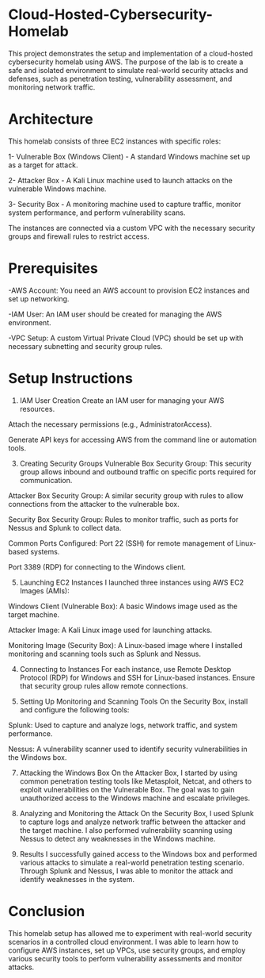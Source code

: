 # Cloud-Hosted-Cybersecurity-Homelab
This project demonstrates the setup and implementation of a cloud-hosted cybersecurity homelab using AWS. The purpose of the lab is to create a safe and isolated environment to simulate real-world security attacks and defenses, such as penetration testing, vulnerability assessment, and monitoring network traffic.
# Architecture
This homelab consists of three EC2 instances with specific roles:

1- Vulnerable Box (Windows Client) - A standard Windows machine set up as a target for attack.

2- Attacker Box - A Kali Linux machine used to launch attacks on the vulnerable Windows machine.

3- Security Box - A monitoring machine used to capture traffic, monitor system performance, and perform vulnerability scans.

The instances are connected via a custom VPC with the necessary security groups and firewall rules to restrict access.
# Prerequisites
-AWS Account: You need an AWS account to provision EC2 instances and set up networking.

-IAM User: An IAM user should be created for managing the AWS environment.

-VPC Setup: A custom Virtual Private Cloud (VPC) should be set up with necessary subnetting and security group rules.
#  Setup Instructions
1. IAM User Creation
Create an IAM user for managing your AWS resources.

Attach the necessary permissions (e.g., AdministratorAccess).

Generate API keys for accessing AWS from the command line or automation tools.

3. Creating Security Groups
Vulnerable Box Security Group: This security group allows inbound and outbound traffic on specific ports required for communication.

Attacker Box Security Group: A similar security group with rules to allow connections from the attacker to the vulnerable box.

Security Box Security Group: Rules to monitor traffic, such as ports for Nessus and Splunk to collect data.

Common Ports Configured:
Port 22 (SSH) for remote management of Linux-based systems.

Port 3389 (RDP) for connecting to the Windows client.

5. Launching EC2 Instances
I launched three instances using AWS EC2 Images (AMIs):

 Windows Client (Vulnerable Box): A basic Windows image used as the target machine.
 
Attacker Image: A Kali Linux image used for launching attacks.

Monitoring Image (Security Box): A Linux-based image where I installed monitoring and scanning tools such as Splunk and Nessus.

4. Connecting to Instances
For each instance, use Remote Desktop Protocol (RDP) for Windows and SSH for Linux-based instances.
Ensure that security group rules allow remote connections.

5. Setting Up Monitoring and Scanning Tools
On the Security Box, install and configure the following tools:

Splunk: Used to capture and analyze logs, network traffic, and system performance.

Nessus: A vulnerability scanner used to identify security vulnerabilities in the Windows box.

7. Attacking the Windows Box
On the Attacker Box, I started by using common penetration testing tools like Metasploit, Netcat, and others to exploit vulnerabilities on the Vulnerable Box.
The goal was to gain unauthorized access to the Windows machine and escalate privileges.

8. Analyzing and Monitoring the Attack
On the Security Box, I used Splunk to capture logs and analyze network traffic between the attacker and the target machine.
I also performed vulnerability scanning using Nessus to detect any weaknesses in the Windows machine.

9. Results
I successfully gained access to the Windows box and performed various attacks to simulate a real-world penetration testing scenario.
Through Splunk and Nessus, I was able to monitor the attack and identify weaknesses in the system.

# Conclusion
This homelab setup has allowed me to experiment with real-world security scenarios in a controlled cloud environment. I was able to learn how to configure AWS instances, set up VPCs, use security groups, and employ various security tools to perform vulnerability assessments and monitor attacks.
